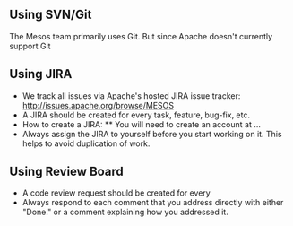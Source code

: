 ## Using SVN/Git
The Mesos team primarily uses Git. But since Apache doesn't currently support Git

## Using JIRA
* We track all issues via Apache's hosted JIRA issue tracker: http://issues.apache.org/browse/MESOS
* A JIRA should be created for every task, feature, bug-fix, etc.
* How to create a JIRA:
** You will need to create an account at ...
* Always assign the JIRA to yourself before you start working on it. This helps to avoid duplication of work.

## Using Review Board
* A code review request should be created for every 
* Always respond to each comment that you address directly with either "Done." or a comment explaining how you addressed it.